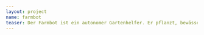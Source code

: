 ```yaml
---
layout: project
name: farmbot
teaser: Der Farmbot ist ein autonomer Gartenhelfer. Er pflanzt, bewässer und düngt ein Hochbeet. Dazu nutzt er einen CNC-ähnlichen Ansatz. Auf der Bundesgartenschau in Heilbronn wird ein Prototyp ausgestellt sein und in Aktion zu begutachten.
---
```


